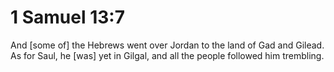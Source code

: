 # 1 Samuel 13:7

And [some of] the Hebrews went over Jordan to the land of Gad and Gilead. As for Saul, he [was] yet in Gilgal, and all the people followed him trembling.